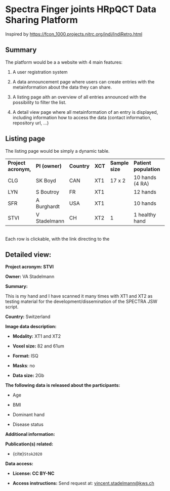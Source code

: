 # Spectra Finger joints HRpQCT Data Sharing Platform

Inspired by <https://fcon_1000.projects.nitrc.org/indi/IndiRetro.html>

## Summary 

The platform would be a a website with 4 main features:

1.  A user registration system

2.  A data announcement page where users can create entries with the metainformation about the data they can share.

3.  A listing page aith an overview of all entries announced with the possibility to filter the list.

4.  A detail view page where all metainformation of an entry is displayed, including information how to access the data (contact information, repository url, …) 

## Listing page

The listing page would be simply a dynamic table.

|                      |                |             |         |                 |                        |                  |
|-----------|-----------|-----------|-----------|-----------|-----------|-----------|
| **Project acronym,** | **PI (owner)** | **Country** | **XCT** | **Sample size** | **Patient population** | **License Type** |
| CLG                  | SK Boyd        | CAN         | XT1     | 17 x 2          | 10 hands (4 RA)        | NA               |
| LYN                  | S Boutroy      | FR          | XT1     |                 | 12 hands               | NA               |
| SFR                  | A Burghardt    | USA         | XT1     |                 | 10 hands               | NA               |
| STVI                 | V Stadelmann   | CH          | XT2     | 1               | 1 healthy hand         | CC BY-NC         |

\
Each row is clickable, with the link directing to the

## Detailed view:

**Project acronym: STVI**

**Owner:** VA Stadelmann

**Summary:**

This is my hand and I have scanned it many times with XT1 and XT2 as testing material for the development/dissemination of the SPECTRA JSW script. 

**Country:** Switzerland

**Image data description:**

-   **Modality:** XT1 and XT2

-   **Voxel size:** 82 and 61um

-   **Format:** ISQ

-   **Masks**: no

-   **Data size:** 2Gb

**The following data is released about the participants:**

-   Age

-   BMI

-   Dominant hand

-   Disease status

**Additional information:**

**Publication(s) related:**

-   {cite}`Stok2020`

**Data access:**

-   **License: CC BY-NC**

-   **Access instructions:** Send request at: [vincent.stadelmann\@kws.ch](mailto:vincent.stadelmann@kws.ch)
